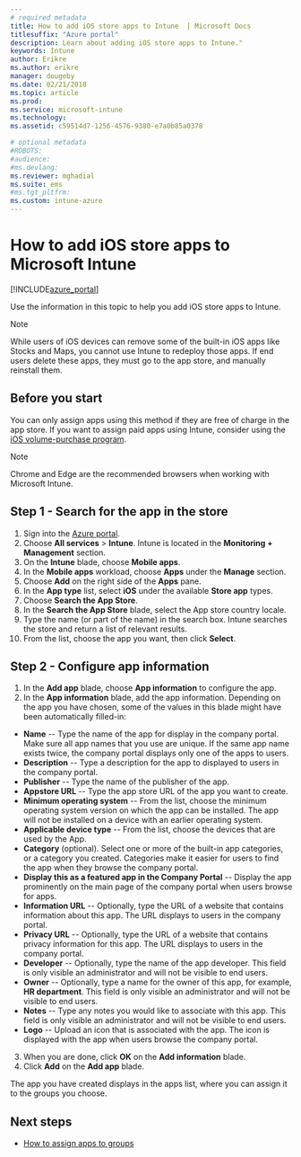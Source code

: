 ```yaml
---
# required metadata
title: How to add iOS store apps to Intune  | Microsoft Docs
titlesuffix: "Azure portal"
description: Learn about adding iOS store apps to Intune."
keywords: Intune
author: Erikre
ms.author: erikre
manager: dougeby
ms.date: 02/21/2018
ms.topic: article
ms.prod:
ms.service: microsoft-intune
ms.technology:
ms.assetid: c59514d7-1256-4576-9380-e7a0b85a0378

# optional metadata
#ROBOTS:
#audience:
#ms.devlang:
ms.reviewer: mghadial
ms.suite: ems
#ms.tgt_pltfrm:
ms.custom: intune-azure
---
```


# How to add iOS store apps to Microsoft Intune

[!INCLUDE[azure_portal](./includes/azure_portal.md)]


Use the information in this topic to help you add iOS store apps to Intune.

>[!NOTE]
>While users of iOS devices can remove some of the built-in iOS apps like Stocks and Maps, you cannot use Intune to redeploy those apps. If end users delete these apps, they must go to the app store, and manually reinstall them.

## Before you start

You can only assign apps using this method if they are free of charge in the app store. If you want to assign paid apps using Intune, consider using the [iOS volume-purchase program](vpp-apps-ios.md).

>[!NOTE]
>Chrome and Edge are the recommended browsers when working with Microsoft Intune.

## Step 1 - Search for the app in the store

1. Sign into the [Azure portal](https://portal.azure.com).
2. Choose **All services** > **Intune**. Intune is located in the **Monitoring + Management** section.
3. On the **Intune** blade, choose **Mobile apps**.
4. In the **Mobile apps** workload, choose **Apps** under the **Manage** section.
5. Choose **Add** on the right side of the **Apps** pane.
6. In the **App type** list, select **iOS** under the available **Store app** types.
6. Choose **Search the App Store**.
7. In the **Search the App Store** blade, select the App store country locale.
8. Type the name (or part of the name) in the search box. Intune searches the store and return a list of relevant results.
9. From the list, choose the app you want, then click **Select**.

## Step 2 - Configure app information

1. In the **Add app** blade, choose **App information** to configure the app.
2. In the **App information** blade, add the app information. Depending on the app you have chosen, some of the values in this blade might have been automatically filled-in:
- **Name** -- Type the name of the app for display in the company portal. Make sure all app names that you use are unique. If the same app name exists twice, the company portal displays only one of the apps to users.
- **Description** -- Type a description for the app to displayed to users in the company portal.
- **Publisher** -- Type the name of the publisher of the app.
- **Appstore URL** -- Type the app store URL of the app you want to create.
- **Minimum operating system** -- From the list, choose the minimum operating system version on which the app can be installed. The app will not be installed on a device with an earlier operating system.
- **Applicable device type** -- From the list, choose the devices that are used by the App.
- **Category** (optional). Select one or more of the built-in app categories, or a category you created. Categories make it easier for users to find the app when they browse the company portal.
- **Display this as a featured app in the Company Portal** -- Display the app prominently on the main page of the company portal when users browse for apps.
- **Information URL** -- Optionally, type the URL of a website that contains information about this app. The URL displays to users in the company portal.
- **Privacy URL** -- Optionally, type the URL of a website that contains privacy information for this app. The URL displays to users in the company portal.
- **Developer** -- Optionally, type the name of the app developer. This field is only visible an administrator and will not be visible to end users.
- **Owner** -- Optionally, type a name for the owner of this app, for example, **HR department**.  This field is only visible an administrator and will not be visible to end users.
- **Notes** -- Type any notes you would like to associate with this app. This field is only visible an administrator and will not be visible to end users.
- **Logo** -- Upload an icon that is associated with the app. The icon is displayed with the app when users browse the company portal.
3. When you are done, click **OK** on the **Add information** blade.
4. Click **Add** on the **Add app** blade. 

The app you have created displays in the apps list, where you can assign it to the groups you choose. 

## Next steps

- [How to assign apps to groups](apps-deploy.md)
